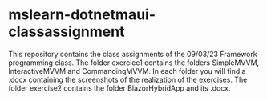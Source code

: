 # mslearn-dotnetmaui-classassignment
This repository contains the class assignments of the 09/03/23 Framework programming class. 
The folder exercice1 contains the folders SimpleMVVM, InteractiveMVVM and CommandingMVVM.
In each folder you will find a .docx containing the screenshots of the realization of the exercises.
The folder exercise2 contains the folder BlazorHybridApp and its .docx.
